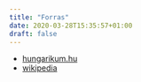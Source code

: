 ```yaml
---
title: "Forras"
date: 2020-03-28T15:35:57+01:00
draft: false
---
```


- [hungarikum.hu](https://hungarikum.hu) 
- [wikipedia](http://wikipedia.com)